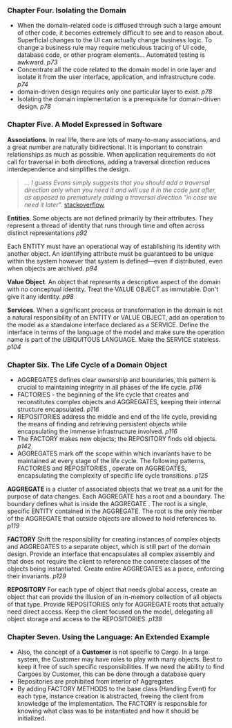 ### Chapter Four. Isolating the Domain
- When the domain-related code is diffused through such a large amount of other code, it
becomes extremely difficult to see and to reason about. Superficial changes to the UI
can actually change business logic. To change a business rule may require meticulous
tracing of UI code, database code, or other program elements... Automated testing is awkward. _p73_
- Concentrate all the code related
to the domain model in one layer and isolate it from the user interface, application, and
infrastructure code. _p74_
- domain-driven design requires only one particular layer to exist. _p78_
- Isolating the domain implementation is a prerequisite for domain-driven
design. _p78_

### Chapter Five. A Model Expressed in Software
**Associations**. In real life, there are lots of many-to-many associations, and a great number are naturally
bidirectional. It is important to constrain relationships as much as possible. When application requirements do not call for
traversal in both directions, adding a traversal direction reduces interdependence and simplifies
the design. 

> _... I guess Evans simply suggests that you should add a traversal direction only when you need it and will use it in the code just after, as opposed to prematurely adding a traversal direction "in case we need it later"._  [stackoverflow](https://stackoverflow.com/a/9806142)

**Entities**. Some objects are not defined primarily by their attributes. They represent a thread of identity that runs through time and often across distinct representations _p92_

Each ENTITY must have an operational way of establishing its identity with another object. An identifying attribute must be guaranteed to be unique within the system however that system is defined—even if distributed, even when objects are archived. _p94_

**Value Object**. An object that represents a descriptive aspect of the domain with no conceptual identity. Treat the VALUE OBJECT as immutable. Don't give it any identity. _p98_

**Services**. When a significant process or transformation in the domain is not a natural responsibility of an ENTITY or VALUE OBJECT, add an operation to the model as a standalone interface declared as a SERVICE. Define the interface in terms of the language of the model and make sure the operation name is part of the UBIQUITOUS LANGUAGE. Make the SERVICE stateless. _p104_

### Chapter Six. The Life Cycle of a Domain Object
- AGGREGATES defines clear ownership and boundaries, this pattern is crucial to maintaining integrity in all phases of the life cycle. _p116_
- FACTORIES - the beginning of the life cycle that creates and reconstitutes complex objects and AGGREGATES, keeping their internal structure encapsulated. _p116_
- REPOSITORIES address the middle and end of the life cycle, providing the means of finding and retrieving persistent objects while encapsulating the immense infrastructure involved. _p116_
- The FACTORY makes new objects; the REPOSITORY finds old objects. _p142_
- AGGREGATES mark off the scope within which invariants have to be maintained at every stage of the life cycle. The following patterns, FACTORIES and REPOSITORIES , operate on AGGREGATES, encapsulating the complexity of specific life cycle transitions. _p125_

**AGGREGATE** is a cluster of associated objects that we treat as a unit for the purpose of data changes. Each AGGREGATE has a root and a boundary. The boundary defines what is inside the AGGREGATE . The root is a single, specific ENTITY contained in the AGGREGATE. The root is the only member of the AGGREGATE that outside objects are allowed to hold references to. _p119_

**FACTORY** Shift the responsibility for creating instances of complex objects and AGGREGATES to a separate object, which is still part of the domain design. Provide an interface that encapsulates all complex assembly and that does not require the client to reference the concrete classes of the objects being instantiated. Create entire AGGREGATES as a piece, enforcing their invariants. _p129_

**REPOSITORY** For each type of object that needs global access, create an object that can provide the illusion of an in-memory collection of all objects of that type. Provide REPOSITORIES only for AGGREGATE roots that actually need direct access. Keep the client focused on the model, delegating all object storage and access to the REPOSITORIES. _p138_

### Chapter Seven. Using the Language: An Extended Example
- Also, the concept of a **Customer** is not specific to Cargo. In a large system, the Customer may have roles to play with many objects. Best to keep it free of such specific responsibilities. If we need the ability to find Cargoes by Customer, this can be done through a database query
- Repositories are prohibited from interior of Aggregates
- By adding FACTORY METHODS to the base class (Handling Event) for each type, instance creation is abstracted, freeing the client from knowledge of the implementation. The FACTORY is responsible for knowing what class was to be instantiated and how
it should be initialized.

